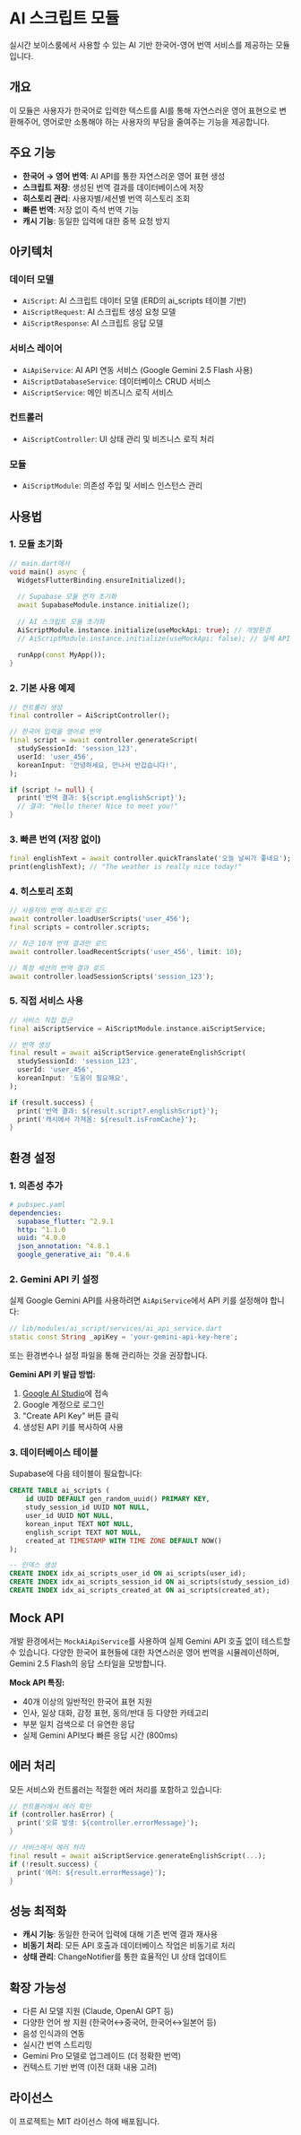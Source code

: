 # AI 스크립트 모듈

실시간 보이스룸에서 사용할 수 있는 AI 기반 한국어-영어 번역 서비스를 제공하는 모듈입니다.

## 개요

이 모듈은 사용자가 한국어로 입력한 텍스트를 AI를 통해 자연스러운 영어 표현으로 변환해주어, 영어로만 소통해야 하는 사용자의 부담을 줄여주는 기능을 제공합니다.

## 주요 기능

- **한국어 → 영어 번역**: AI API를 통한 자연스러운 영어 표현 생성
- **스크립트 저장**: 생성된 번역 결과를 데이터베이스에 저장
- **히스토리 관리**: 사용자별/세션별 번역 히스토리 조회
- **빠른 번역**: 저장 없이 즉석 번역 기능
- **캐시 기능**: 동일한 입력에 대한 중복 요청 방지

## 아키텍처

### 데이터 모델
- `AiScript`: AI 스크립트 데이터 모델 (ERD의 ai_scripts 테이블 기반)
- `AiScriptRequest`: AI 스크립트 생성 요청 모델
- `AiScriptResponse`: AI 스크립트 응답 모델

### 서비스 레이어
- `AiApiService`: AI API 연동 서비스 (Google Gemini 2.5 Flash 사용)
- `AiScriptDatabaseService`: 데이터베이스 CRUD 서비스
- `AiScriptService`: 메인 비즈니스 로직 서비스

### 컨트롤러
- `AiScriptController`: UI 상태 관리 및 비즈니스 로직 처리

### 모듈
- `AiScriptModule`: 의존성 주입 및 서비스 인스턴스 관리

## 사용법

### 1. 모듈 초기화

```dart
// main.dart에서
void main() async {
  WidgetsFlutterBinding.ensureInitialized();
  
  // Supabase 모듈 먼저 초기화
  await SupabaseModule.instance.initialize();
  
  // AI 스크립트 모듈 초기화
  AiScriptModule.instance.initialize(useMockApi: true); // 개발환경
  // AiScriptModule.instance.initialize(useMockApi: false); // 실제 API 사용
  
  runApp(const MyApp());
}
```

### 2. 기본 사용 예제

```dart
// 컨트롤러 생성
final controller = AiScriptController();

// 한국어 입력을 영어로 번역
final script = await controller.generateScript(
  studySessionId: 'session_123',
  userId: 'user_456',
  koreanInput: '안녕하세요, 만나서 반갑습니다!',
);

if (script != null) {
  print('번역 결과: ${script.englishScript}');
  // 결과: "Hello there! Nice to meet you!"
}
```

### 3. 빠른 번역 (저장 없이)

```dart
final englishText = await controller.quickTranslate('오늘 날씨가 좋네요');
print(englishText); // "The weather is really nice today!"
```

### 4. 히스토리 조회

```dart
// 사용자의 번역 히스토리 로드
await controller.loadUserScripts('user_456');
final scripts = controller.scripts;

// 최근 10개 번역 결과만 로드
await controller.loadRecentScripts('user_456', limit: 10);

// 특정 세션의 번역 결과 로드
await controller.loadSessionScripts('session_123');
```

### 5. 직접 서비스 사용

```dart
// 서비스 직접 접근
final aiScriptService = AiScriptModule.instance.aiScriptService;

// 번역 생성
final result = await aiScriptService.generateEnglishScript(
  studySessionId: 'session_123',
  userId: 'user_456',
  koreanInput: '도움이 필요해요',
);

if (result.success) {
  print('번역 결과: ${result.script?.englishScript}');
  print('캐시에서 가져옴: ${result.isFromCache}');
}
```

## 환경 설정

### 1. 의존성 추가

```yaml
# pubspec.yaml
dependencies:
  supabase_flutter: ^2.9.1
  http: ^1.1.0
  uuid: ^4.0.0
  json_annotation: ^4.8.1
  google_generative_ai: ^0.4.6
```

### 2. Gemini API 키 설정

실제 Google Gemini API를 사용하려면 `AiApiService`에서 API 키를 설정해야 합니다:

```dart
// lib/modules/ai_script/services/ai_api_service.dart
static const String _apiKey = 'your-gemini-api-key-here';
```

또는 환경변수나 설정 파일을 통해 관리하는 것을 권장합니다.

**Gemini API 키 발급 방법:**
1. [Google AI Studio](https://aistudio.google.com/app/apikey)에 접속
2. Google 계정으로 로그인
3. "Create API Key" 버튼 클릭
4. 생성된 API 키를 복사하여 사용

### 3. 데이터베이스 테이블

Supabase에 다음 테이블이 필요합니다:

```sql
CREATE TABLE ai_scripts (
    id UUID DEFAULT gen_random_uuid() PRIMARY KEY,
    study_session_id UUID NOT NULL,
    user_id UUID NOT NULL,
    korean_input TEXT NOT NULL,
    english_script TEXT NOT NULL,
    created_at TIMESTAMP WITH TIME ZONE DEFAULT NOW()
);

-- 인덱스 생성
CREATE INDEX idx_ai_scripts_user_id ON ai_scripts(user_id);
CREATE INDEX idx_ai_scripts_session_id ON ai_scripts(study_session_id);
CREATE INDEX idx_ai_scripts_created_at ON ai_scripts(created_at);
```

## Mock API

개발 환경에서는 `MockAiApiService`를 사용하여 실제 Gemini API 호출 없이 테스트할 수 있습니다. 다양한 한국어 표현들에 대한 자연스러운 영어 번역을 시뮬레이션하며, Gemini 2.5 Flash의 응답 스타일을 모방합니다.

**Mock API 특징:**
- 40개 이상의 일반적인 한국어 표현 지원
- 인사, 일상 대화, 감정 표현, 동의/반대 등 다양한 카테고리
- 부분 일치 검색으로 더 유연한 응답
- 실제 Gemini API보다 빠른 응답 시간 (800ms)

## 에러 처리

모든 서비스와 컨트롤러는 적절한 에러 처리를 포함하고 있습니다:

```dart
// 컨트롤러에서 에러 확인
if (controller.hasError) {
  print('오류 발생: ${controller.errorMessage}');
}

// 서비스에서 에러 처리
final result = await aiScriptService.generateEnglishScript(...);
if (!result.success) {
  print('에러: ${result.errorMessage}');
}
```

## 성능 최적화

- **캐시 기능**: 동일한 한국어 입력에 대해 기존 번역 결과 재사용
- **비동기 처리**: 모든 API 호출과 데이터베이스 작업은 비동기로 처리
- **상태 관리**: ChangeNotifier를 통한 효율적인 UI 상태 업데이트

## 확장 가능성

- 다른 AI 모델 지원 (Claude, OpenAI GPT 등)
- 다양한 언어 쌍 지원 (한국어↔중국어, 한국어↔일본어 등)
- 음성 인식과의 연동
- 실시간 번역 스트리밍
- Gemini Pro 모델로 업그레이드 (더 정확한 번역)
- 컨텍스트 기반 번역 (이전 대화 내용 고려)

## 라이선스

이 프로젝트는 MIT 라이선스 하에 배포됩니다.
